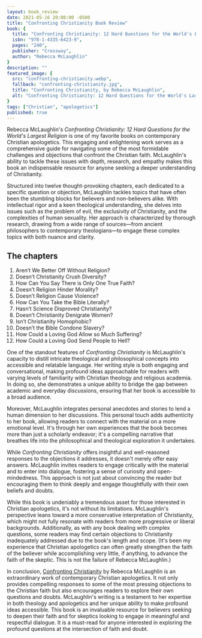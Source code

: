 ```yaml
---
layout: book_review
date: 2021-05-16 20:08:00 -0500
title: "Confronting Christianity Book Review"
book: {
  title: "Confronting Christianity: 12 Hard Questions for the World's Largest Religion",
  isbn: "978-1-4335-6423-9",
  pages: "240",
  publisher: "Crossway",
  author: "Rebecca McLaughlin"
}
description: ""
featured_image: {
  src: "confronting-christianity.webp",
  fallback: "confronting-christianity.jpg",
  title: "Confronting Christianity, by Rebecca McLaughlin",
  alt: "Confronting Christianity: 12 Hard Questions for the World's Largest Religion"
}
tags: ["Christian", "apologetics"]
published: true
---
```


Rebecca McLaughlin's *Confronting Christianity: 12 Hard Questions for the World's Largest Religion* is one of my favorite books on contemporary Christian apologetics. This engaging and enlightening work serves as a comprehensive guide for navigating some of the most formidable challenges and objections that confront the Christian faith. McLaughlin's ability to tackle these issues with depth, research, and empathy makes this book an indispensable resource for anyone seeking a deeper understanding of Christianity.

Structured into twelve thought-provoking chapters, each dedicated to a specific question or objection, McLaughlin tackles topics that have often been the stumbling blocks for believers and non-believers alike. With intellectual rigor and a keen theological understanding, she delves into issues such as the problem of evil, the exclusivity of Christianity, and the complexities of human sexuality. Her approach is characterized by thorough research, drawing from a wide range of sources&mdash;from ancient philosophers to contemporary theologians&mdash;to engage these complex topics with both nuance and clarity.

## The chapters

1. Aren’t We Better Off Without Religion?
2. Doesn’t Christianity Crush Diversity?
3. How Can You Say There is Only One True Faith?
4. Doesn’t Religion Hinder Morality?
5. Doesn’t Religion Cause Violence?
6. How Can You Take the Bible Literally?
7. Hasn’t Science Disproved Christianity?
8. Doesn’t Christianity Denigrate Women?
9. Isn’t Christianity Homophobic?
10. Doesn’t the Bible Condone Slavery?
11. How Could a Loving God Allow so Much Suffering?
12. How Could a Loving God Send People to Hell?

One of the standout features of *Confronting Christianity* is McLaughlin's capacity to distill intricate theological and philosophical concepts into accessible and relatable language. Her writing style is both engaging and conversational, making profound ideas approachable for readers with varying levels of familiarity with Christian theology and religious academia. In doing so, she demonstrates a unique ability to bridge the gap between academic and everyday discussions, ensuring that her book is accessible to a broad audience.

Moreover, McLaughlin integrates personal anecdotes and stories to lend a human dimension to her discussions. This personal touch adds authenticity to her book, allowing readers to connect with the material on a more emotional level. It's through her own experiences that the book becomes more than just a scholarly endeavor; it's a compelling narrative that breathes life into the philosophical and theological exploration it undertakes.

While *Confronting Christianity* offers insightful and well-reasoned responses to the objections it addresses, it doesn't merely offer easy answers. McLaughlin invites readers to engage critically with the material and to enter into dialogue, fostering a sense of curiosity and open-mindedness. This approach is not just about convincing the reader but encouraging them to think deeply and engage thoughtfully with their own beliefs and doubts.

While this book is undeniably a tremendous asset for those interested in Christian apologetics, it's not without its limitations. McLaughlin's perspective leans toward a more conservative interpretation of Christianity, which might not fully resonate with readers from more progressive or liberal backgrounds. Additionally, as with any book dealing with complex questions, some readers may find certain objections to Christianity inadequately addressed due to the book's length and scope. (It's been my experience that Christian apologetics can often greatly strengthen the faith of the believer while accomplishing very little, if anything, to advance the faith of the skeptic. This is not the failure of Rebecca McLaughlin.)

In conclusion, <a href="https://www.crossway.org/books/confronting-christianity-hcj/" target="_blank" class="italic">Confronting Christianity</a> by Rebecca McLaughlin is an extraordinary work of contemporary Christian apologetics. It not only provides compelling responses to some of the most pressing objections to the Christian faith but also encourages readers to explore their own questions and doubts. McLaughlin's writing is a testament to her expertise in both theology and apologetics and her unique ability to make profound ideas accessible. This book is an invaluable resource for believers seeking to deepen their faith and for skeptics looking to engage in meaningful and respectful dialogue. It is a must-read for anyone interested in exploring the profound questions at the intersection of faith and doubt.